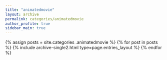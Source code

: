 ```yaml
---
title: "animatedmovie"
layout: archive
permalink: categories/animatedmovie
author_profile: true
sidebar_main: true
---
```


{% assign posts = site.categories .animatedmovie %}
{% for post in posts %} {% include archive-single2.html type=page.entries_layout %} {% endfor %}